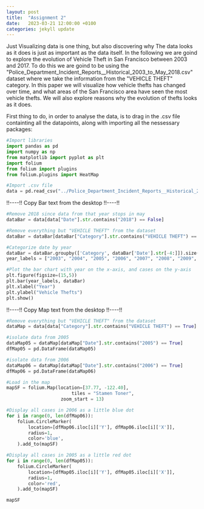 ```yaml
---
layout: post
title:  "Assignment 2"
date:   2023-03-21 12:00:00 +0100
categories: jekyll update
---
```


Just Visualizing data is one thing, but also discovering why The data looks as it does is just as important as the data itself. In the following we are goind to explore the evolution of Vehicle Theft in San Francisco between 2003 and 2017. To do this we are goind to be using the "Police_Department_Incident_Reports__Historical_2003_to_May_2018.csv" dataset where we take the information from the "VEHICLE THEFT" category. In this paper we will visualize how vehicle thefts has changed over time, and what areas of the San Francisco area have seen the most vehicle thefts. We will also explore reasons why the evolution of thefts looks as it does.

First thing to do, in order to analyse the data, is to drag in the .csv file containting all the datapoints, along with importing all the nessessary packages:

```python
#Import libraries
import pandas as pd
import numpy as np
from matplotlib import pyplot as plt
import folium
from folium import plugins
from folium.plugins import HeatMap

#Import .csv file
data = pd.read_csv("../Police_Department_Incident_Reports__Historical_2003_to_May_2018.csv")
```


!!----!!
Copy Bar text from the desktop
!!----!!



```python
#Remove 2018 since data from that year stops in may
dataBar = data[data["Date"].str.contains("2018") == False]

#Remove everything but "VEHICLE THEFT" from the dataset
dataBar = dataBar[dataBar["Category"].str.contains("VEHICLE THEFT") == True]

#Categorize date by year
dataBar = dataBar.groupby(['Category', dataBar['Date'].str[-4:]]).size()
year_labels = ["2003", "2004", "2005", "2006", "2007", "2008", "2009", "2010", "2011", "2012", "2013", "2014", "2015", "2016", "2017"]

#Plot the bar chart with year on the x-axis, and cases on the y-axis
plt.figure(figsize=(15,5))
plt.bar(year_labels, dataBar)
plt.xlabel("Year")
plt.ylabel("Vehicle Thefts")
plt.show()
```



!!----!!
Copy Map text from the desktop
!!----!!



```python
#Remove everything but "VEHICLE THEFT" from the dataset
dataMap = data[data["Category"].str.contains("VEHICLE THEFT") == True]

#isolate data from 2005
dataMap05 = dataMap[dataMap["Date"].str.contains("2005") == True]
dfMap05 = pd.DataFrame(dataMap05)

#isolate data from 2006
dataMap06 = dataMap[dataMap["Date"].str.contains("2006") == True]
dfMap06 = pd.DataFrame(dataMap06)
```


```python
#Load in the map
mapSF = folium.Map(location=[37.77, -122.40],
                        tiles = "Stamen Toner",
                    zoom_start = 13) 

#Display all cases in 2006 as a little blue dot
for i in range(0, len(dfMap06)):
    folium.CircleMarker(
        location=[dfMap06.iloc[i]['Y'], dfMap06.iloc[i]['X']],
        radius=1,
        color='blue',
    ).add_to(mapSF)

#Display all cases in 2005 as a little red dot
for i in range(0, len(dfMap05)):
    folium.CircleMarker(
        location=[dfMap05.iloc[i]['Y'], dfMap05.iloc[i]['X']],
        radius=1,
        color='red',
    ).add_to(mapSF)

mapSF
```

